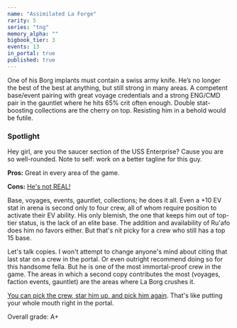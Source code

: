 ```yaml
---
name: "Assimilated La Forge"
rarity: 5
series: "tng"
memory_alpha: ""
bigbook_tier: 3
events: 13
in_portal: true
published: true
---
```


One of his Borg implants must contain a swiss army knife. He’s no longer the best of the best at anything, but still strong in many areas. A competent base/event pairing with great voyage credentials and a strong ENG/CMD pair in the gauntlet where he hits 65% crit often enough. Double stat-boosting collections are the cherry on top. Resisting him in a behold would be futile.

### Spotlight
Hey girl, are you the saucer section of the USS Enterprise? Cause you are so well-rounded. Note to self: work on a better tagline for this guy.

**Pros:** Great in every area of the game.

**Cons:** [He's not REAL!](https://www.youtube.com/watch?v=UfWMBxuA_Jw)

Base, voyages, events, gauntlet, collections; he does it all. Even a +10 EV stat in arena is second only to four crew, all of whom require position to activate their EV ability. His only blemish, the one that keeps him out of top-tier status, is the lack of an elite base. The addition and availability of Ru'afo does him no favors either. But that's nit picky for a crew who still has a top 15 base.

Let's talk copies. I won't attempt to change anyone's mind about citing that last star on a crew in the portal. Or even outright recommend doing so for this handsome fella. But he is one of the most immortal-proof crew in the game. The areas in which a second copy contributes the most (voyages, faction events, gauntlet) are the areas where La Borg crushes it.

[You can pick the crew, star him up, and pick him again](https://www.youtube.com/watch?v=RfprRZQxWps). That's like putting your whole mouth right in the portal.

Overall grade: A+